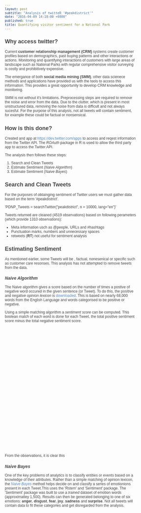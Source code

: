 ```yaml
---
layout: post
subtitle: "Analysis of twitteR '#peakdistrict'"
date: "2016-04-09 14:18:00 +0800"
published: true
title: Quantifying visitor sentiment for a National Park
---
```

## Why access twitter?

Current **customer relationship management (CRM)** systems create customer profiles based on demographics, past buying patterns and other interactions or actions. Monitoring and quantifying interactions of customers with large areas of landscape such as National Parks with regular comprehensive visitor surveying is costly and prohibitively expensive. 

The emergance of both **social media mining (SMM)**, other data scienece methods and applications have provided us with the tools to access this information. This provides a great opportunity to develop CRM knowledge and monitoring. 

SMM is not without it's limitations. Preprocessing steps are required to remove the noise and error from the data. Due to the clutter, which is present in most unstructured data, removing the noise from data is difficult and not always sucesful. For the purpose of this analysis, not all tweets will contain sentiment, for example these could be factual or nonsensical.

## How is this done?

Created and app at <https://dev.twitter.com/apps> to access and reqest information from the Twitter
API. The _ROAuth_ package in R is used to allow the third party app to access the Twitter API.

The analysis then follows these steps:
1. Search and Clean Tweets
2. Estimate Sentiment (_Naive Algorithm_)
3. Estimate Sentiment (_Naive Bayes_)

## Search and Clean Tweets

For the purposes of obtainging sentiment of Twitter users we must gather data based on the term
'#peakdistrict'. 

'PDNP_Tweets = searchTwitter("peakdistrict", n = 10000, lang="en")'

Tweets returned are cleaned (4519 observations) based on following perameters (which provide 1310 
observations):

* Meta information usch as @people, URLs and #hashtags
* Punctuation marks, numbers and unnecessary spaces
* retweets (**RT**) not useful for sentiment analysis

## Estimating Sentiment

As mentioned earlier, some Tweets will be , factual, nonesenical or specific such as customer care
resonses. This analysis has not attempted to remove tweets from the data. 

### _Naive Algorithm_ 

The Naive algorithm gives a score based on the number of times a postive of negative word occured
in the given sentence (or Tweet). To do this, the positive and negative _opinion lexicon_ is 
[downloaded](http://www.cs.uic.edu/~liub/FBS/opinion-lexicon-English.rar). This is based on nearly 
68,000 words from the English Language and words categorised to be positive or negative.

Using a simple matching algorithm a _sentiment score_ can be computed. This boolean match of each
word is done for each Tweet, the total positive sentiment score minus the total negative sentiment 
score.

<head>
<title>ColumnChartID13782f3a7915</title>
<meta http-equiv="content-type" content="text/html;charset=utf-8" />
<style type="text/css">
body {
  color: #444444;
  font-family: Arial,Helvetica,sans-serif;
  font-size: 75%;
  }
  a {
  color: #4D87C7;
  text-decoration: none;
}
</style>
</head>
<body>
 <!-- ColumnChart generated in R 3.1.2 by googleVis 0.5.10 package -->
<!-- Fri May 06 16:48:06 2016 -->


<!-- jsHeader -->
<script type="text/javascript">
 
// jsData 
function gvisDataColumnChartID13782f3a7915 () {
var data = new google.visualization.DataTable();
var datajson =
[
 [
 "-3",
4 
],
[
 "-2",
6 
],
[
 "-1",
81 
],
[
 "0",
553 
],
[
 "1",
347 
],
[
 "2",
113 
],
[
 "3",
21 
] 
];
data.addColumn('string','Var1');
data.addColumn('number','Freq');
data.addRows(datajson);
return(data);
}
 
// jsDrawChart
function drawChartColumnChartID13782f3a7915() {
var data = gvisDataColumnChartID13782f3a7915();
var options = {};
options["allowHtml"] = true;
options["legend"] = "none";
options["width"] =    750;
options["height"] =    400;


    var chart = new google.visualization.ColumnChart(
    document.getElementById('ColumnChartID13782f3a7915')
    );
    chart.draw(data,options);
    

}
  
 
// jsDisplayChart
(function() {
var pkgs = window.__gvisPackages = window.__gvisPackages || [];
var callbacks = window.__gvisCallbacks = window.__gvisCallbacks || [];
var chartid = "corechart";
  
// Manually see if chartid is in pkgs (not all browsers support Array.indexOf)
var i, newPackage = true;
for (i = 0; newPackage && i < pkgs.length; i++) {
if (pkgs[i] === chartid)
newPackage = false;
}
if (newPackage)
  pkgs.push(chartid);
  
// Add the drawChart function to the global list of callbacks
callbacks.push(drawChartColumnChartID13782f3a7915);
})();
function displayChartColumnChartID13782f3a7915() {
  var pkgs = window.__gvisPackages = window.__gvisPackages || [];
  var callbacks = window.__gvisCallbacks = window.__gvisCallbacks || [];
  window.clearTimeout(window.__gvisLoad);
  // The timeout is set to 100 because otherwise the container div we are
  // targeting might not be part of the document yet
  window.__gvisLoad = setTimeout(function() {
  var pkgCount = pkgs.length;
  google.load("visualization", "1", { packages:pkgs, callback: function() {
  if (pkgCount != pkgs.length) {
  // Race condition where another setTimeout call snuck in after us; if
  // that call added a package, we must not shift its callback
  return;
}
while (callbacks.length > 0)
callbacks.shift()();
} });
}, 100);
}
 
// jsFooter
</script>
 
<!-- jsChart -->  
<script type="text/javascript" src="https://www.google.com/jsapi?callback=displayChartColumnChartID13782f3a7915"></script>
 
<!-- divChart -->
  
<div id="ColumnChartID13782f3a7915" 
  style="width: 750; height: 400;">
</div>

From the observations, it is clear this 

### _Naive Bayes_

One of the key problems of analytics is to classify entities or events based on a knowledge of their 
attributes. Rather than a simple matching of opinion lexicon, the [_Naive Bayes_](https://en.wikipedia.org/wiki/Bayes%27_theorem)
method helps decide on and classify a series of emotionions present in each Tweet.This uses the 
'Rstem' and 'Sentiment' package. The 'Sentiment' package was built to use a _trained_ dataset of
emotion words (approximatley 1,500). Results can then be generated belonging to one of six emotions:
**anger**, **disgust**, **fear**, **joy**, **sadness** and **surprise**. Not all tweets will contain
data to fit these categories and get disregarded from the analysis.

<!-- Histogram generated in R 3.1.2 by googleVis 0.5.6 package -->
<!-- Wed Jan 14 17:22:44 2015 -->


<!-- jsHeader -->
<script type="text/javascript">
 
// jsData 
function gvisDataHistogramID156f55ce9311 () {
var data = new google.visualization.DataTable();
var datajson =
[
 [
 21 
],
[
 21 
],
[
 22.8 
],
[
 21.4 
],
[
 18.7 
],
[
 18.1 
],
[
 14.3 
],
[
 24.4 
],
[
 22.8 
],
[
 19.2 
],
[
 17.8 
],
[
 16.4 
],
[
 17.3 
],
[
 15.2 
],
[
 10.4 
],
[
 10.4 
],
[
 14.7 
],
[
 32.4 
],
[
 30.4 
],
[
 33.9 
],
[
 21.5 
],
[
 15.5 
],
[
 15.2 
],
[
 13.3 
],
[
 19.2 
],
[
 27.3 
],
[
 26 
],
[
 30.4 
],
[
 15.8 
],
[
 19.7 
],
[
 15 
],
[
 21.4 
] 
];
data.addColumn('number','mpg');
data.addRows(datajson);
return(data);
}
 
// jsDrawChart
function drawChartHistogramID156f55ce9311() {
var data = gvisDataHistogramID156f55ce9311();
var options = {};
options["allowHtml"] = true;
options["hAxis"] = {title:'mpg'};
options["width"] =    450;
options["height"] =    300;

    var chart = new google.visualization.Histogram(
    document.getElementById('HistogramID156f55ce9311')
    );
    chart.draw(data,options);
    

}
  
 
// jsDisplayChart
(function() {
var pkgs = window.__gvisPackages = window.__gvisPackages || [];
var callbacks = window.__gvisCallbacks = window.__gvisCallbacks || [];
var chartid = "corechart";
  
// Manually see if chartid is in pkgs (not all browsers support Array.indexOf)
var i, newPackage = true;
for (i = 0; newPackage && i < pkgs.length; i++) {
if (pkgs[i] === chartid)
newPackage = false;
}
if (newPackage)
  pkgs.push(chartid);
  
// Add the drawChart function to the global list of callbacks
callbacks.push(drawChartHistogramID156f55ce9311);
})();
function displayChartHistogramID156f55ce9311() {
  var pkgs = window.__gvisPackages = window.__gvisPackages || [];
  var callbacks = window.__gvisCallbacks = window.__gvisCallbacks || [];
  window.clearTimeout(window.__gvisLoad);
  // The timeout is set to 100 because otherwise the container div we are
  // targeting might not be part of the document yet
  window.__gvisLoad = setTimeout(function() {
  var pkgCount = pkgs.length;
  google.load("visualization", "1", { packages:pkgs, callback: function() {
  if (pkgCount != pkgs.length) {
  // Race condition where another setTimeout call snuck in after us; if
  // that call added a package, we must not shift its callback
  return;
}
while (callbacks.length > 0)
callbacks.shift()();
} });
}, 100);
}
 
// jsFooter
</script>
 
<!-- jsChart -->  
<script type="text/javascript" src="https://www.google.com/jsapi?callback=displayChartHistogramID156f55ce9311"></script>
 
<!-- divChart -->
  
<div id="HistogramID156f55ce9311" 
  style="width: 450; height: 300;">
</div>
